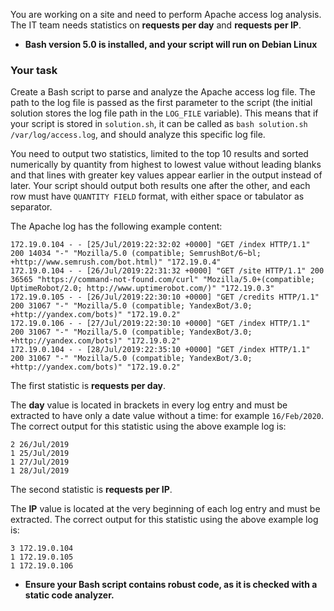 You are working on a site and need to perform Apache access log analysis.
The IT team needs statistics on **requests per day** and **requests per IP**.

* **Bash version 5.0 is installed, and your script will run on Debian Linux**

### Your task

Create a Bash script to parse and analyze the Apache access log file.
The path to the log file is passed as the first parameter to the script (the initial solution stores the log file path in the `LOG_FILE` variable).
This means that if your script is stored in `solution.sh`, it can be called as `bash solution.sh /var/log/access.log`, and should analyze this specific log file.

You need to output two statistics, limited to the top 10 results and sorted numerically by quantity from highest to lowest value without leading blanks and that lines with greater key
 values appear earlier in the output instead of later.
Your script should output both results one after the other, and each row must have `QUANTITY FIELD` format, with either space or tabulator as separator.

The Apache log has the following example content:

```
172.19.0.104 - - [25/Jul/2019:22:32:02 +0000] "GET /index HTTP/1.1" 200 14034 "-" "Mozilla/5.0 (compatible; SemrushBot/6~bl; +http://www.semrush.com/bot.html)" "172.19.0.4"
172.19.0.104 - - [26/Jul/2019:22:31:32 +0000] "GET /site HTTP/1.1" 200 36565 "https://command-not-found.com/curl" "Mozilla/5.0+(compatible; UptimeRobot/2.0; http://www.uptimerobot.com/)" "172.19.0.3"
172.19.0.105 - - [26/Jul/2019:22:30:10 +0000] "GET /credits HTTP/1.1" 200 31067 "-" "Mozilla/5.0 (compatible; YandexBot/3.0; +http://yandex.com/bots)" "172.19.0.2"
172.19.0.106 - - [27/Jul/2019:22:30:10 +0000] "GET /index HTTP/1.1" 200 31067 "-" "Mozilla/5.0 (compatible; YandexBot/3.0; +http://yandex.com/bots)" "172.19.0.2"
172.19.0.104 - - [28/Jul/2019:22:35:10 +0000] "GET /index HTTP/1.1" 200 31067 "-" "Mozilla/5.0 (compatible; YandexBot/3.0; +http://yandex.com/bots)" "172.19.0.2"
```

The first statistic is **requests per day**.

The **day** value is located in brackets in every log entry and must be extracted to have only a date value without a time: for example `16/Feb/2020`. The correct output for this statistic using the above example log is:

```
2 26/Jul/2019
1 25/Jul/2019
1 27/Jul/2019
1 28/Jul/2019
```

The second statistic is **requests per IP**.

The **IP** value is located at the very beginning of each log entry and must be extracted. The correct output for this statistic using the above example log is:

```
3 172.19.0.104
1 172.19.0.105
1 172.19.0.106
```

* **Ensure your Bash script contains robust code, as it is checked with a static code analyzer.**
